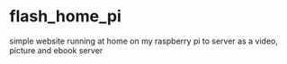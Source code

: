 # flash_home_pi
simple website running at home on my raspberry pi
to server as a video, picture and ebook server
